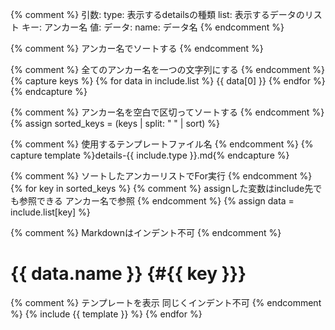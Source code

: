 {% comment %}
引数:
  type: 表示するdetailsの種類
  list: 表示するデータのリスト
    キー: アンカー名
    値: データ:
      name: データ名
{% endcomment %}

{% comment %}
アンカー名でソートする
{% endcomment %}

{% comment %}
全てのアンカー名を一つの文字列にする
{% endcomment %}
{% capture keys %}
  {% for data in include.list %}
    {{ data[0] }}
  {% endfor %}
{% endcapture %}

{% comment %}
アンカー名を空白で区切ってソートする
{% endcomment %}
{% assign sorted_keys = (keys | split: " " | sort) %}

{% comment %}
使用するテンプレートファイル名
{% endcomment %}
{% capture template %}details-{{ include.type }}.md{% endcapture %}

{% comment %}
ソートしたアンカーリストでFor実行
{% endcomment %}
{% for key in sorted_keys %}
  {% comment %}
  assignした変数はinclude先でも参照できる
  アンカー名で参照
  {% endcomment %}
  {% assign data = include.list[key] %}

  {% comment %}
  Markdownはインデント不可
  {% endcomment %}
# {{ data.name }} {#{{ key }}}

  {% comment %}
  テンプレートを表示
  同じくインデント不可
  {% endcomment %}
{% include {{ template }} %}
{% endfor %}
